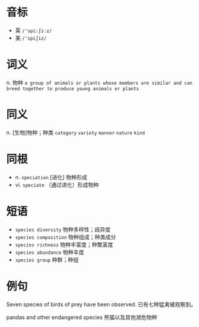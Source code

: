# 音标

- 英 `/'spi:ʃi:z/`
- 美 `/'spiʃiz/`

# 词义

n. 物种
`a group of animals or plants whose members are similar and can breed together to produce young animals or plants`

# 同义

n. [生物]物种；种类
`category` `variety` `manner` `nature` `kind`

# 同根

- n. `speciation` [进化] 物种形成
- vi. `speciate` （通过进化）形成物种

# 短语

- `species diversity` 物种多样性；歧异度
- `species composition` 物种组成；种类成分
- `species richness` 物种丰富度；种繁富度
- `species abundance` 物种丰度
- `species group` 种群；种组

# 例句

Seven species of birds of prey have been observed.
已有七种猛禽被观察到。

pandas and other endangered species
熊猫以及其他濒危物种


